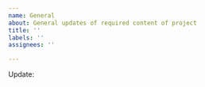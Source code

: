```yaml
---
name: General
about: General updates of required content of project
title: ''
labels: ''
assignees: ''

---
```


Update:
